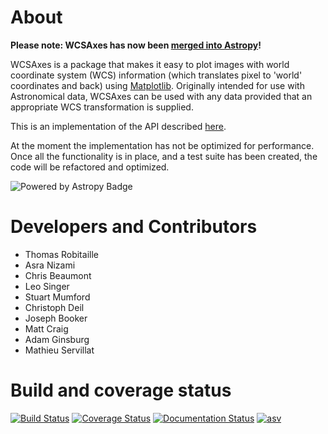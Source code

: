 About
=====

**Please note: WCSAxes has now been [merged into Astropy](http://docs.astropy.org/en/stable/visualization/wcsaxes/index.html)!**

WCSAxes is a package that makes it easy to plot images with world coordinate
system (WCS) information (which translates pixel to 'world' coordinates and
back) using [Matplotlib](http://www.matplotlib.org). Originally intended for
use with Astronomical data, WCSAxes can be used with any data provided that an
appropriate WCS transformation is supplied.

This is an implementation of the API described
[here](https://github.com/astropy/astropy-api/blob/master/wcs_axes/wcs_api.md).

At the moment the implementation has not be optimized for performance. Once all
the functionality is in place, and a test suite has been created, the code will
be refactored and optimized.

![Powered by Astropy Badge](http://img.shields.io/badge/powered%20by-AstroPy-orange.svg?style=flat)

Developers and Contributors
===========================

* Thomas Robitaille
* Asra Nizami
* Chris Beaumont
* Leo Singer
* Stuart Mumford
* Christoph Deil
* Joseph Booker
* Matt Craig
* Adam Ginsburg
* Mathieu Servillat


Build and coverage status
=========================

[![Build Status](https://travis-ci.org/astrofrog/wcsaxes.svg?branch=master)](https://travis-ci.org/astrofrog/wcsaxes)
[![Coverage Status](https://coveralls.io/repos/astrofrog/wcsaxes/badge.svg?branch=master)](https://coveralls.io/r/astrofrog/wcsaxes?branch=master)
[![Documentation Status](https://readthedocs.org/projects/wcsaxes/badge/?version=latest)](https://wcsaxes.readthedocs.io/en/latest/)
[![asv](http://img.shields.io/badge/benchmarked%20by-asv-green.svg?style=flat)](http://astrofrog.github.io/wcsaxes-benchmarks/)
